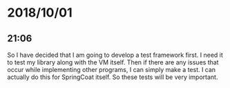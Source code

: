 # 2018/10/01

## 21:06

So I have decided that I am going to develop a test framework first. I need it
to test my library along with the VM itself. Then if there are any issues that
occur while implementing other programs, I can simply make a test. I can
actually do this for SpringCoat itself. So these tests will be very important.

